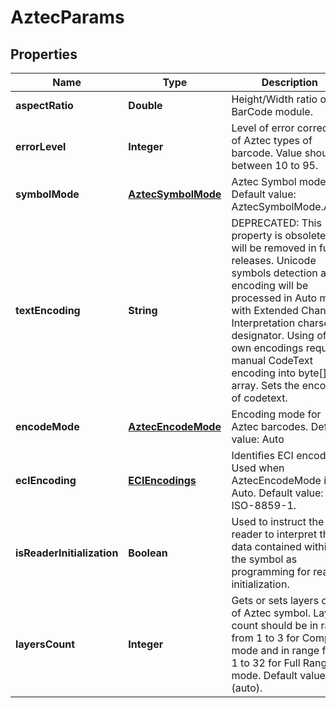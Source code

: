 
# AztecParams

## Properties
Name | Type | Description | Notes
------------ | ------------- | ------------- | -------------
**aspectRatio** | **Double** | Height/Width ratio of 2D BarCode module. |  [optional]
**errorLevel** | **Integer** | Level of error correction of Aztec types of barcode. Value should between 10 to 95. |  [optional]
**symbolMode** | [**AztecSymbolMode**](AztecSymbolMode.md) | Aztec Symbol mode. Default value: AztecSymbolMode.Auto. |  [optional]
**textEncoding** | **String** | DEPRECATED: This property is obsolete and will be removed in future releases. Unicode symbols detection and encoding will be processed in Auto mode with Extended Channel Interpretation charset designator. Using of own encodings requires manual CodeText encoding into byte[] array.  Sets the encoding of codetext. |  [optional]
**encodeMode** | [**AztecEncodeMode**](AztecEncodeMode.md) | Encoding mode for Aztec barcodes. Default value: Auto |  [optional]
**ecIEncoding** | [**ECIEncodings**](ECIEncodings.md) | Identifies ECI encoding. Used when AztecEncodeMode is Auto. Default value: ISO-8859-1. |  [optional]
**isReaderInitialization** | **Boolean** | Used to instruct the reader to interpret the data contained within the symbol as programming for reader initialization. |  [optional]
**layersCount** | **Integer** | Gets or sets layers count of Aztec symbol. Layers count should be in range from 1 to 3 for Compact mode and in range from 1 to 32 for Full Range mode. Default value: 0 (auto). |  [optional]



